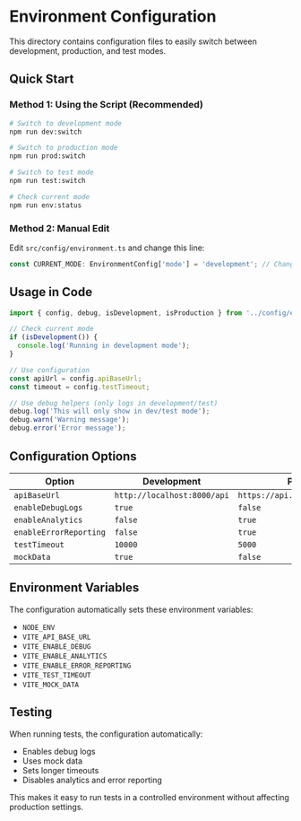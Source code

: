 # Environment Configuration

This directory contains configuration files to easily switch between development, production, and test modes.

## Quick Start

### Method 1: Using the Script (Recommended)

```bash
# Switch to development mode
npm run dev:switch

# Switch to production mode
npm run prod:switch

# Switch to test mode
npm run test:switch

# Check current mode
npm run env:status
```

### Method 2: Manual Edit

Edit `src/config/environment.ts` and change this line:

```typescript
const CURRENT_MODE: EnvironmentConfig['mode'] = 'development'; // Change to 'production' or 'test'
```

## Usage in Code

```typescript
import { config, debug, isDevelopment, isProduction } from '../config/environment';

// Check current mode
if (isDevelopment()) {
  console.log('Running in development mode');
}

// Use configuration
const apiUrl = config.apiBaseUrl;
const timeout = config.testTimeout;

// Use debug helpers (only logs in development/test)
debug.log('This will only show in dev/test mode');
debug.warn('Warning message');
debug.error('Error message');
```

## Configuration Options

| Option                 | Development                 | Production                         | Test                        |
| ---------------------- | --------------------------- | ---------------------------------- | --------------------------- |
| `apiBaseUrl`           | `http://localhost:8000/api` | `https://api.assignmentai.com/api` | `http://localhost:8000/api` |
| `enableDebugLogs`      | `true`                      | `false`                            | `true`                      |
| `enableAnalytics`      | `false`                     | `true`                             | `false`                     |
| `enableErrorReporting` | `false`                     | `true`                             | `false`                     |
| `testTimeout`          | `10000`                     | `5000`                             | `10000`                     |
| `mockData`             | `true`                      | `false`                            | `true`                      |

## Environment Variables

The configuration automatically sets these environment variables:

- `NODE_ENV`
- `VITE_API_BASE_URL`
- `VITE_ENABLE_DEBUG`
- `VITE_ENABLE_ANALYTICS`
- `VITE_ENABLE_ERROR_REPORTING`
- `VITE_TEST_TIMEOUT`
- `VITE_MOCK_DATA`

## Testing

When running tests, the configuration automatically:

- Enables debug logs
- Uses mock data
- Sets longer timeouts
- Disables analytics and error reporting

This makes it easy to run tests in a controlled environment without affecting production settings.
